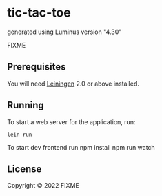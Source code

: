 # tic-tac-toe

generated using Luminus version "4.30"

FIXME

## Prerequisites

You will need [Leiningen][1] 2.0 or above installed.

[1]: https://github.com/technomancy/leiningen

## Running

To start a web server for the application, run:

    lein run 
To start dev frontend run
    npm install
    npm run watch

## License

Copyright © 2022 FIXME
